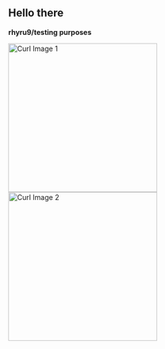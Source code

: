 ## Hello there
**rhyru9/testing purposes**

<img src="https://rhyru9.github.io/curl.png" alt="Curl Image 1" width="300">
<img src="https://rhyru9.github.io/asd.png" alt="Curl Image 2" width="300">
